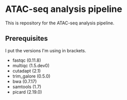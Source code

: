 # ATAC-seq analysis pipeline

This is repository for the ATAC-seq analysis pipeline. 

## Prerequisites

I put the versions I'm using in brackets. 

* fastqc (0.11.8)
* multiqc (1.5.dev0)
* cutadapt (2.1)
* trim\_galore (0.5.0)
* bwa (0.7.17)
* samtools (1.7)
* picard (2.19.0)
